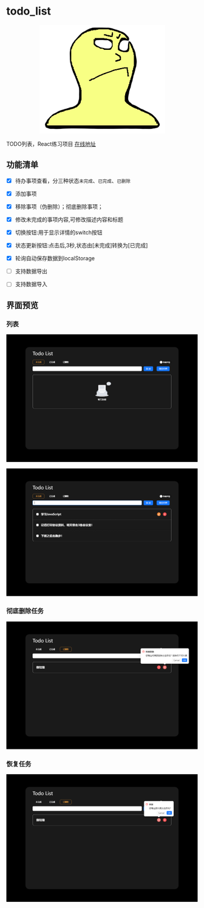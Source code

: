# todo_list
<p align="center">
  <img src="./public/logo.png" alt="logo">
</p>

TODO列表，React练习项目
[在线地址](http://119.91.211.99/todo/)

## 功能清单
- [x] 待办事项查看，分三种状态`未完成`、`已完成`、`已删除`
- [x] 添加事项
- [x] 移除事项（伪删除）；彻底删除事项；
- [x] 修改未完成的事项内容,可修改描述内容和标题
- [x] 切换按钮:用于显示详情的switch按钮
- [x] 状态更新按钮:点击后,3秒,状态由[未完成]转换为[已完成]
- [x] 轮询自动保存数据到localStorage
- [ ] 支持数据导出
- [ ] 支持数据导入


## 界面预览
### 列表

![image-20240527181905238](README.assets/image-20240527181905238.png)

![image-20240527182031640](README.assets/image-20240527182031640.png)

### 彻底删除任务

![image-20240527182122144](README.assets/image-20240527182122144.png)

### 恢复任务

![image-20240527182131392](README.assets/image-20240527182131392.png)